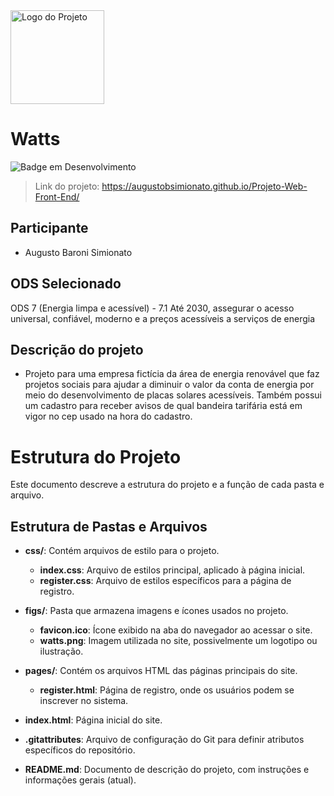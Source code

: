 <img src="https://github.com/user-attachments/assets/db71f9e2-5a66-4057-9ae3-580322013ccb" alt="Logo do Projeto" width="150" height="150" />

# Watts
![Badge em Desenvolvimento](http://img.shields.io/static/v1?label=STATUS&message=EM%20DESENVOLVIMENTO&color=GREEN&style=for-the-badge)
> Link do projeto: https://augustobsimionato.github.io/Projeto-Web-Front-End/

## Participante
- Augusto Baroni Simionato

## ODS Selecionado
ODS 7 (Energia limpa e acessível) - 7.1 Até 2030, assegurar o acesso universal, confiável, moderno e a preços acessíveis a serviços de energia

## Descrição do projeto
- Projeto para uma empresa fictícia da área de energia renovável que faz projetos sociais para ajudar a diminuir o valor da conta de energia por meio do desenvolvimento de placas solares acessíveis. Também possui um cadastro para receber avisos de qual bandeira tarifária está em vigor no cep usado na hora do cadastro.

# Estrutura do Projeto

Este documento descreve a estrutura do projeto e a função de cada pasta e arquivo.

## Estrutura de Pastas e Arquivos

- **css/**: Contém arquivos de estilo para o projeto.
  - **index.css**: Arquivo de estilos principal, aplicado à página inicial.
  - **register.css**: Arquivo de estilos específicos para a página de registro.

- **figs/**: Pasta que armazena imagens e ícones usados no projeto.
  - **favicon.ico**: Ícone exibido na aba do navegador ao acessar o site.
  - **watts.png**: Imagem utilizada no site, possivelmente um logotipo ou ilustração.

- **pages/**: Contém os arquivos HTML das páginas principais do site.
  - **register.html**: Página de registro, onde os usuários podem se inscrever no sistema.

- **index.html**: Página inicial do site.

- **.gitattributes**: Arquivo de configuração do Git para definir atributos específicos do repositório.

- **README.md**: Documento de descrição do projeto, com instruções e informações gerais (atual).

